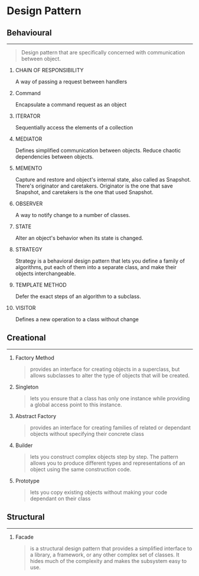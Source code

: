 # Design Pattern

## Behavioural
---
> Design pattern that are specifically concerned with communication between object.

1. CHAIN OF RESPONSIBILITY
    
    A way of passing a request between handlers

2. Command

    Encapsulate a command request as an object

3. ITERATOR

    Sequentially access the elements of a collection

4. MEDIATOR
    
    Defines simplified communication between objects. Reduce chaotic dependencies between objects.

5. MEMENTO

    Capture and restore and object's internal state, also called as Snapshot. There's originator and caretakers. Originator is the one that save Snapshot, and caretakers is the one that used Snapshot.

6. OBSERVER
    
    A way to notify change to a number of classes.

7. STATE
    
    Alter an object's behavior when its state is changed.

8. STRATEGY

    Strategy is a behavioral design pattern that lets you define a family of algorithms, put each of them into a separate class, and make their objects interchangeable.

9. TEMPLATE METHOD

    Defer the exact steps of an algorithm to a subclass.

10. VISITOR

    Defines a new operation to a class without change

## Creational
---
1. Factory Method
    > provides an interface for creating objects in a superclass, but allows subclasses to alter the type of objects that will be created.
2. Singleton
    > lets you ensure that a class has only one instance while providing a global access point to this instance.
3. Abstract Factory
    > provides an interface for creating families of related or dependant objects without specifying their concrete class
4. Builder
    > lets you construct complex objects step by step. The pattern allows you to produce different types and representations of an object using the same construction code.
5. Prototype
    > lets you copy existing objects without making your code dependant on their class


## Structural
---
1. Facade
    > is a structural design pattern that provides a simplified interface to a library, a framework, or any other complex set of classes. It hides much of the complexity and makes the subsystem easy to use.